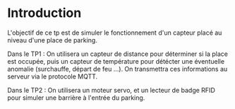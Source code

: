 # Introduction 

L'objectif de ce tp est de simuler le fonctionnement d'un capteur placé au niveau d'une place de parking. 

Dans le TP1 : On utilisera un capteur de distance pour déterminer si la place est occupée, puis un capteur de température pour détécter une éventuelle anomalie (surchauffe, départ de feu ...). On transmettra ces informations au serveur via le protocole MQTT. 

Dans le TP2 : On utilisera un moteur servo, et un lecteur de badge RFID pour simuler une barrière à l'entrée du parking. 